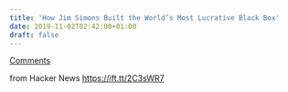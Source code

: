 ```yaml
---
title: 'How Jim Simons Built the World’s Most Lucrative Black Box'
date: 2019-11-02T02:42:00+01:00
draft: false
---
```


[Comments](https://news.ycombinator.com/item?id=21423845)  
  
from Hacker News https://ift.tt/2C3sWR7